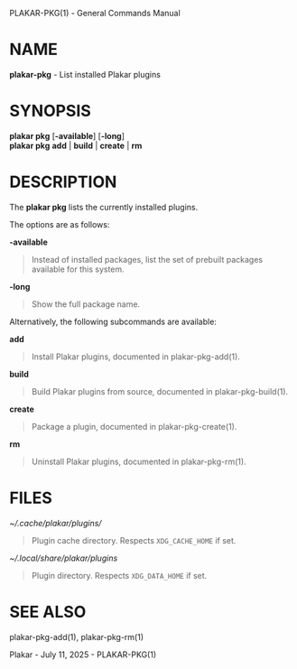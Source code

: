 PLAKAR-PKG(1) - General Commands Manual

# NAME

**plakar-pkg** - List installed Plakar plugins

# SYNOPSIS

**plakar&nbsp;pkg**
\[**-available**]
\[**-long**]  
**plakar&nbsp;pkg**
**add**&nbsp;|&nbsp;**build**&nbsp;|&nbsp;**create**&nbsp;|&nbsp;**rm**

# DESCRIPTION

The
**plakar pkg**
lists the currently installed plugins.

The options are as follows:

**-available**

> Instead of installed packages,
> list the set of prebuilt packages available for this system.

**-long**

> Show the full package name.

Alternatively, the following subcommands are available:

**add**

> Install Plakar plugins, documented in
> plakar-pkg-add(1).

**build**

> Build Plakar plugins from source, documented in
> plakar-pkg-build(1).

**create**

> Package a plugin, documented in
> plakar-pkg-create(1).

**rm**

> Uninstall Plakar plugins, documented in
> plakar-pkg-rm(1).

# FILES

*~/.cache/plakar/plugins/*

> Plugin cache directory.
> Respects
> `XDG_CACHE_HOME`
> if set.

*~/.local/share/plakar/plugins*

> Plugin directory.
> Respects
> `XDG_DATA_HOME`
> if set.

# SEE ALSO

plakar-pkg-add(1),
plakar-pkg-rm(1)

Plakar - July 11, 2025 - PLAKAR-PKG(1)
